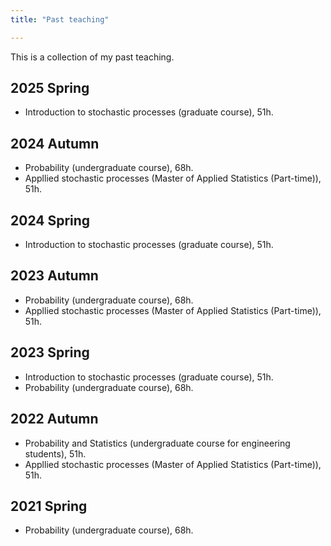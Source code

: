 ```yaml
---
title: "Past teaching"

---
```


This is a collection of my past teaching. 

2025 Spring
-------
* Introduction to stochastic processes (graduate course), 51h. 


2024 Autumn
--------
* Probability (undergraduate course), 68h. 
* Appllied stochastic processes (Master of Applied Statistics (Part-time)), 51h. 

2024 Spring
-------
* Introduction to stochastic processes (graduate course), 51h.

2023 Autumn
--------
* Probability (undergraduate course), 68h. 
* Appllied stochastic processes (Master of Applied Statistics (Part-time)), 51h.

2023 Spring
-------
* Introduction to stochastic processes (graduate course), 51h.
* Probability (undergraduate course), 68h. 


2022 Autumn
-------
* Probability and Statistics (undergraduate course for engineering students), 51h.
* Appllied stochastic processes (Master of Applied Statistics (Part-time)), 51h.

2021 Spring
-------
* Probability (undergraduate course), 68h. 
